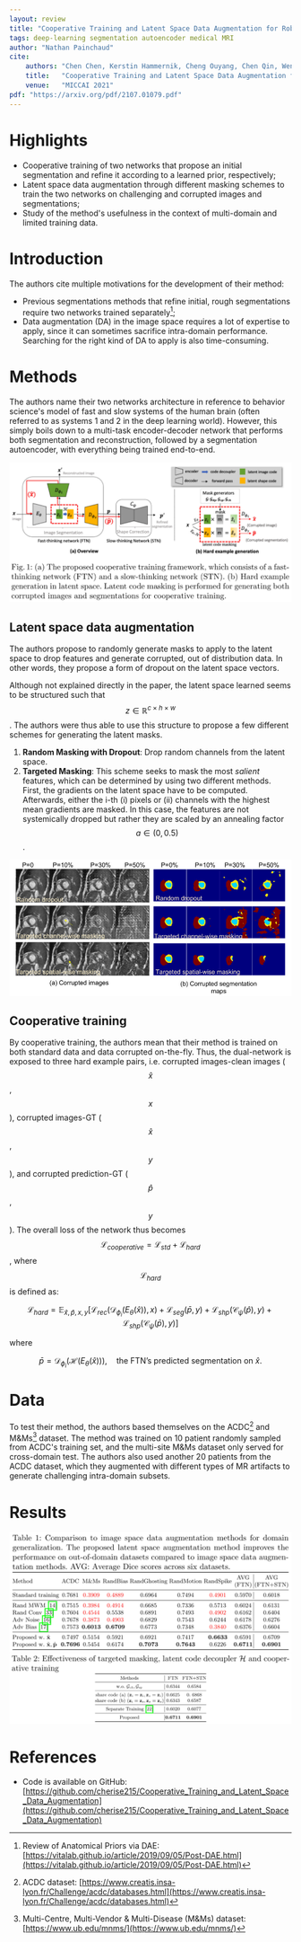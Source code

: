 ```yaml
---
layout: review
title: "Cooperative Training and Latent Space Data Augmentation for Robust Medical Image Segmentation"
tags: deep-learning segmentation autoencoder medical MRI
author: "Nathan Painchaud"
cite:
    authors: "Chen Chen, Kerstin Hammernik, Cheng Ouyang, Chen Qin, Wenjia Bai, Daniel Rueckert"
    title:   "Cooperative Training and Latent Space Data Augmentation for Robust Medical Image Segmentation"
    venue:   "MICCAI 2021"
pdf: "https://arxiv.org/pdf/2107.01079.pdf"
---
```



# Highlights
- Cooperative training of two networks that propose an initial segmentation and refine it according to a learned prior,
respectively;
- Latent space data augmentation through different masking schemes to train the two networks on challenging and
corrupted images and segmentations;
- Study of the method's usefulness in the context of multi-domain and limited training data.


# Introduction
The authors cite multiple motivations for the development of their method:
- Previous segmentations methods that refine initial, rough segmentations require two networks trained separately[^1];
- Data augmentation (DA) in the image space requires a lot of expertise to apply, since it can sometimes sacrifice
intra-domain performance. Searching for the right kind of DA to apply is also time-consuming.


# Methods
The authors name their two networks architecture in reference to behavior science's model of fast and slow systems of
the human brain (often referred to as systems 1 and 2 in the deep learning world). However, this simply boils down to a
multi-task encoder-decoder network that performs both segmentation and reconstruction, followed by a segmentation
autoencoder, with everything being trained end-to-end.

![](/article/images/CoopTrainingAndLatentSpaceDA/figure1.jpg)

## Latent space data augmentation
The authors propose to randomly generate masks to apply to the latent space to drop features and generate corrupted, out
of distribution data. In other words, they propose a form of dropout on the latent space vectors.

Although not explained directly in the paper, the latent space learned seems to be structured such that
$$z \in \mathbb{R}^{c \times h \times w}$$. The authors were thus able to use this structure to propose a few different
schemes for generating the latent masks.

1. **Random Masking with Dropout**: Drop random channels from the latent space.
2. **Targeted Masking**: This scheme seeks to mask the most *salient* features, which can be determined by using two
different methods. First, the gradients on the latent space have to be computed. Afterwards, either the i-th (i) pixels
or (ii) channels with the highest mean gradients are masked. In this case, the features are not systemically dropped but
rather they are scaled by an annealing factor $$a \in (0,0.5)$$.

![](/article/images/CoopTrainingAndLatentSpaceDA/figure3.jpg)

## Cooperative training
By cooperative training, the authors mean that their method is trained on both standard data and data corrupted
on-the-fly. Thus, the dual-network is exposed to three hard example pairs, i.e. corrupted images-clean images
($$\hat{x}$$, $$x$$), corrupted images-GT ($$\hat{x}$$, $$y$$), and corrupted prediction-GT ($$\hat{p}$$, $$y$$). The
overall loss of the network thus becomes $$\mathcal{L}_{cooperative} = \mathcal{L}_{std} + \mathcal{L}_{hard}$$, where
$$\mathcal{L}_{hard}$$ is defined as:

$$
\mathcal{L}_{hard} = \mathbb{E}_{\hat{x},\hat{p},x,y} [ \mathcal{L}_{rec}(\mathcal{D}_{\phi_i}(E_{\theta}(\hat{x})),x) + \mathcal{L}_{seg}(\bar{p},y) + \mathcal{L}_{shp}(\mathcal{C}_{\psi}(\hat{p}),y) + \mathcal{L}_{shp}(\mathcal{C}_{\psi}(\bar{p}),y) ]
$$

where

$$
\bar{p} = \mathcal{D}_{\phi_i} (\mathcal{H}(E_{\theta}(\hat{x}))), \quad \text{the FTN's predicted segmentation on}~\hat{x}.
$$


# Data
To test their method, the authors based themselves on the ACDC[^2] and M&Ms[^3] dataset. The method was trained on 10
patient randomly sampled from ACDC's training set, and the multi-site M&Ms dataset only served for cross-domain test.
The authors also used another 20 patients from the ACDC dataset, which they augmented with different types of MR
artifacts to generate challenging intra-domain subsets.


# Results

![](/article/images/CoopTrainingAndLatentSpaceDA/table1.jpg)
![](/article/images/CoopTrainingAndLatentSpaceDA/table2.jpg)


# References
- Code is available on GitHub: [https://github.com/cherise215/Cooperative_Training_and_Latent_Space_Data_Augmentation](https://github.com/cherise215/Cooperative_Training_and_Latent_Space_Data_Augmentation)

[^1]: Review of Anatomical Priors via DAE: [https://vitalab.github.io/article/2019/09/05/Post-DAE.html](https://vitalab.github.io/article/2019/09/05/Post-DAE.html)
[^2]: ACDC dataset: [https://www.creatis.insa-lyon.fr/Challenge/acdc/databases.html](https://www.creatis.insa-lyon.fr/Challenge/acdc/databases.html)
[^3]: Multi-Centre, Multi-Vendor & Multi-Disease (M&Ms) dataset: [https://www.ub.edu/mnms/](https://www.ub.edu/mnms/)
